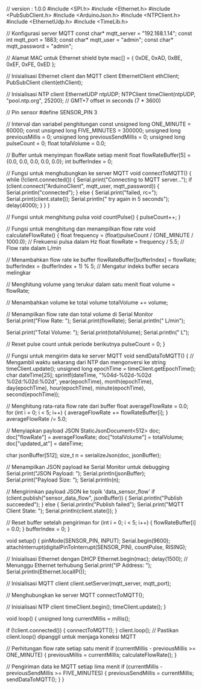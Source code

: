 // version : 1.0.0
#include <SPI.h>
#include <Ethernet.h>
#include <PubSubClient.h>
#include <ArduinoJson.h>
#include <NTPClient.h>
#include <EthernetUdp.h>
#include <TimeLib.h>

// Konfigurasi server MQTT
const char* mqtt_server = "192.168.1.14";
const int mqtt_port = 1883;
const char* mqtt_user = "admin";
const char* mqtt_password = "admin";

// Alamat MAC untuk Ethernet shield
byte mac[] = { 0xDE, 0xAD, 0xBE, 0xEF, 0xFE, 0xED };

// Inisialisasi Ethernet client dan MQTT client
EthernetClient ethClient;
PubSubClient client(ethClient);

// Inisialisasi NTP client
EthernetUDP ntpUDP;
NTPClient timeClient(ntpUDP, "pool.ntp.org", 25200); // GMT+7 offset in seconds (7 * 3600)

// Pin sensor
#define SENSOR_PIN 3

// Interval dan variabel penghitungan
const unsigned long ONE_MINUTE = 60000;
const unsigned long FIVE_MINUTES = 300000;
unsigned long previousMillis = 0;
unsigned long previousSendMillis = 0;
unsigned long pulseCount = 0;
float totalVolume = 0.0;

// Buffer untuk menyimpan flowRate setiap menit
float flowRateBuffer[5] = {0.0, 0.0, 0.0, 0.0, 0.0};
int bufferIndex = 0;

// Fungsi untuk menghubungkan ke server MQTT
void connectToMQTT() {
  while (!client.connected()) {
    Serial.print("Connecting to MQTT server...");
    if (client.connect("ArduinoClient", mqtt_user, mqtt_password)) {
      Serial.println("connected");
    } else {
      Serial.print("failed, rc=");
      Serial.print(client.state());
      Serial.println(" try again in 5 seconds");
      delay(4000);
    }
  }
}

// Fungsi untuk menghitung pulsa
void countPulse() {
  pulseCount++;
}

// Fungsi untuk menghitung dan menampilkan flow rate
void calculateFlowRate() {
  float frequency = (float)pulseCount / (ONE_MINUTE / 1000.0); // Frekuensi pulsa dalam Hz
  float flowRate = frequency / 5.5; // Flow rate dalam L/min

  // Menambahkan flow rate ke buffer
  flowRateBuffer[bufferIndex] = flowRate;
  bufferIndex = (bufferIndex + 1) % 5; // Mengatur indeks buffer secara melingkar

  // Menghitung volume yang terukur dalam satu menit
  float volume = flowRate;

  // Menambahkan volume ke total volume
  totalVolume += volume;

  // Menampilkan flow rate dan total volume di Serial Monitor
  Serial.print("Flow Rate: ");
  Serial.print(flowRate);
  Serial.println(" L/min");

  Serial.print("Total Volume: ");
  Serial.print(totalVolume);
  Serial.println(" L");

  // Reset pulse count untuk periode berikutnya
  pulseCount = 0;
}

// Fungsi untuk mengirim data ke server MQTT
void sendDataToMQTT() {
  // Mengambil waktu sekarang dari NTP dan mengonversi ke string
  timeClient.update();
  unsigned long epochTime = timeClient.getEpochTime();
  char dateTime[25];
  sprintf(dateTime, "%04d-%02d-%02d %02d:%02d:%02d", year(epochTime), month(epochTime), day(epochTime), hour(epochTime), minute(epochTime), second(epochTime));

  // Menghitung rata-rata flow rate dari buffer
  float averageFlowRate = 0.0;
  for (int i = 0; i < 5; i++) {
    averageFlowRate += flowRateBuffer[i];
  }
  averageFlowRate /= 5.0;

  // Menyiapkan payload JSON
  StaticJsonDocument<512> doc;
  doc["flowRate"] = averageFlowRate;
  doc["totalVolume"] = totalVolume;
  doc["updated_at"] = dateTime;

  char jsonBuffer[512];
  size_t n = serializeJson(doc, jsonBuffer);

  // Menampilkan JSON payload ke Serial Monitor untuk debugging
  Serial.print("JSON Payload: ");
  Serial.println(jsonBuffer);
  Serial.print("Payload Size: ");
  Serial.println(n);

  // Mengirimkan payload JSON ke topik 'data_sensor_flow'
  if (client.publish("sensor_data_flow", jsonBuffer)) {
    Serial.println("Publish succeeded");
  } else {
    Serial.println("Publish failed");
    Serial.print("MQTT Client State: ");
    Serial.println(client.state());
  }

  // Reset buffer setelah pengiriman
  for (int i = 0; i < 5; i++) {
    flowRateBuffer[i] = 0.0;
  }
  bufferIndex = 0;
}

void setup() {
  pinMode(SENSOR_PIN, INPUT);
  Serial.begin(9600);
  attachInterrupt(digitalPinToInterrupt(SENSOR_PIN), countPulse, RISING);

  // Inisialisasi Ethernet dengan DHCP
  Ethernet.begin(mac);
  delay(1500); // Menunggu Ethernet terhubung
  Serial.print("IP Address: ");
  Serial.println(Ethernet.localIP());

  // Inisialisasi MQTT client
  client.setServer(mqtt_server, mqtt_port);

  // Menghubungkan ke server MQTT
  connectToMQTT();

  // Inisialisasi NTP client
  timeClient.begin();
  timeClient.update();
}

void loop() {
  unsigned long currentMillis = millis();

  if (!client.connected()) {
    connectToMQTT();
  }
  client.loop();  // Pastikan client.loop() dipanggil untuk menjaga koneksi MQTT

  // Perhitungan flow rate setiap satu menit
  if (currentMillis - previousMillis >= ONE_MINUTE) {
    previousMillis = currentMillis;
    calculateFlowRate();
  }

  // Pengiriman data ke MQTT setiap lima menit
  if (currentMillis - previousSendMillis >= FIVE_MINUTES) {
    previousSendMillis = currentMillis;
    sendDataToMQTT();
  }
}
